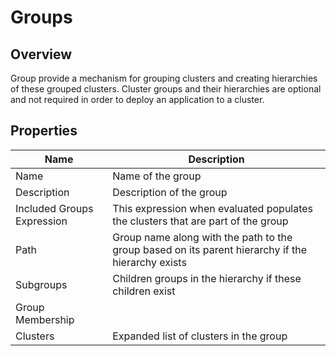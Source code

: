# Groups

## Overview

Group provide a mechanism for grouping clusters and creating hierarchies of these grouped clusters.  Cluster groups and their hierarchies are optional and not required in order to deploy an application to a cluster.

## Properties

|Name|Description|
|----|-----------|
|Name|Name of the group|
|Description|Description of the group|
|Included Groups Expression|This expression when evaluated populates the clusters that are part of the group|
|Path|Group name along with the path to the group based on its parent hierarchy if the hierarchy exists|
|Subgroups|Children groups in the hierarchy if these children exist|
|Group Membership||
|Clusters|Expanded list of clusters in the group|
